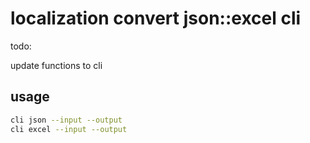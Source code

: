# localization convert json::excel cli

todo:

update functions to cli

## usage

```sh
cli json --input --output
cli excel --input --output
```
